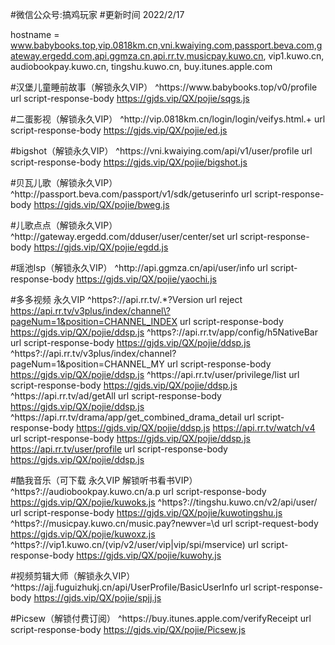 #微信公众号:搞鸡玩家
#更新时间 2022/2/17

hostname = www.babybooks.top,vip.0818km.cn,vni.kwaiying.com,passport.beva.com,gateway.ergedd.com,api.ggmza.cn,api.rr.tv,musicpay.kuwo.cn, vip1.kuwo.cn, audiobookpay.kuwo.cn, tingshu.kuwo.cn, buy.itunes.apple.com



#汉堡儿童睡前故事（解锁永久VIP）
^https:\/\/www\.babybooks\.top\/v0\/profile url script-response-body https://gjds.vip/QX/pojie/sqgs.js


#二蛋影视（解锁永久VIP）
^http:\/\/vip\.0818km\.cn\/login\/login\/veifys\.html.+ url script-response-body https://gjds.vip/QX/pojie/ed.js


#bigshot（解锁永久VIP）
^https:\/\/vni\.kwaiying\.com\/api\/v1\/user\/profile url script-response-body https://gjds.vip/QX/pojie/bigshot.js

#贝瓦儿歌（解锁永久VIP）
^http:\/\/passport\.beva\.com\/passport\/v1\/sdk\/getuserinfo url script-response-body https://gjds.vip/QX/pojie/bweg.js

#儿歌点点（解锁永久VIP）
^http:\/\/gateway\.ergedd\.com\/dduser\/user\/center\/set url script-response-body https://gjds.vip/QX/pojie/egdd.js


#瑶池lsp（解锁永久VIP）
^http:\/\/api\.ggmza.cn\/api\/user\/info url script-response-body https://gjds.vip/QX/pojie/yaochi.js


#多多视频 永久VIP
^https?:\/\/api\.rr\.tv\/.*?Version url reject
https://api.rr.tv/v3plus/index/channel\?pageNum=1&position=CHANNEL_INDEX url script-response-body https://gjds.vip/QX/pojie/ddsp.js
^https?:\/\/api\.rr\.tv\/app\/config\/h5NativeBar url script-response-body https://gjds.vip/QX/pojie/ddsp.js
^https?:\/\/api\.rr\.tv\/v3plus\/index\/channel\?pageNum=1&position=CHANNEL_MY url script-response-body https://gjds.vip/QX/pojie/ddsp.js
^https:\/\/api\.rr\.tv\/user\/privilege\/list url script-response-body https://gjds.vip/QX/pojie/ddsp.js
^https:\/\/api\.rr\.tv\/ad\/getAll url script-response-body https://gjds.vip/QX/pojie/ddsp.js
^https:\/\/api\.rr\.tv\/drama\/app\/get_combined_drama_detail url script-response-body https://gjds.vip/QX/pojie/ddsp.js
https://api.rr.tv/watch/v4 url script-response-body https://gjds.vip/QX/pojie/ddsp.js
https://api.rr.tv/user/profile url script-response-body https://gjds.vip/QX/pojie/ddsp.js

#酷我音乐（可下载 永久VIP 解锁听书看书VIP）
^https?:\/\/audiobookpay\.kuwo\.cn/a\.p url script-response-body https://gjds.vip/QX/pojie/kuwoks.js
^https?:\/\/tingshu\.kuwo\.cn/v2\/api\/user\/ url script-response-body https://gjds.vip/QX/pojie/kuwotingshu.js
^https?:\/\/musicpay\.kuwo\.cn\/music\.pay\?newver=\d url script-request-body https://gjds.vip/QX/pojie/kuwoxz.js
^https?:\/\/vip1\.kuwo\.cn\/(vip\/v2\/user\/vip|vip\/spi/mservice) url script-response-body https://gjds.vip/QX/pojie/kuwohy.js

#视频剪辑大师（解锁永久VIP）
^https:\/\/ajj\.fuguizhukj\.cn\/api\/UserProfile\/BasicUserInfo url script-response-body https://gjds.vip/QX/pojie/spjj.js

#Picsew（解锁付费订阅）
^https:\/\/buy\.itunes\.apple\.com\/verifyReceipt url script-response-body https://gjds.vip/QX/pojie/Picsew.js

